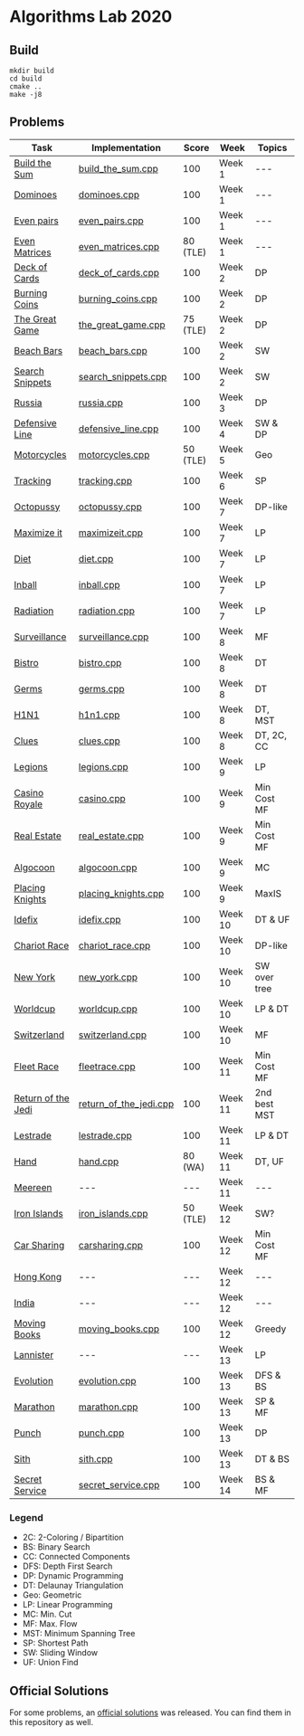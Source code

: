 # Algorithms Lab 2020

## Build

```shell script
mkdir build
cd build
cmake ..
make -j8
```

## Problems

| Task                                                  | Implementation                                        | Score     | Week      | Topics        | 
| ----------------------------------------------------- | ----------------------------------------------------- | --------- | --------- | ------------- |
| [Build the Sum](tasks/build_the_sum.pdf)              | [build_the_sum.cpp](src/build_the_sum.cpp)            | 100       | Week 1    | ---           |
| [Dominoes](tasks/dominoes.pdf)                        | [dominoes.cpp](src/dominoes.cpp)                      | 100       | Week 1    | ---           |
| [Even pairs](tasks/deck_of_cards.pdf)                 | [even_pairs.cpp](src/even_pairs.cpp)                  | 100       | Week 1    | ---           |
| [Even Matrices](tasks/even_matrices.pdf)              | [even_matrices.cpp](src/even_matrices.cpp)            | 80 (TLE)  | Week 1    | ---           |
| [Deck of Cards](tasks/deck_of_cards.pdf)              | [deck_of_cards.cpp](src/deck_of_cards.cpp)            | 100       | Week 2    | DP            |
| [Burning Coins](tasks/burning_coins.pdf)              | [burning_coins.cpp](src/burning_coins.cpp)            | 100       | Week 2    | DP            |
| [The Great Game](tasks/the_great_game.pdf)            | [the_great_game.cpp](src/the_great_game.cpp)          | 75 (TLE)  | Week 2    | DP            |
| [Beach Bars](tasks/beach_bars.pdf)                    | [beach_bars.cpp](src/beach_bars.cpp)                  | 100       | Week 2    | SW            |
| [Search Snippets](tasks/search_snippets.pdf)          | [search_snippets.cpp](src/search_snippets.cpp)        | 100       | Week 2    | SW            |
| [Russia](tasks/russia.pdf)                            | [russia.cpp](src/russia_official_solution.cpp)        | 100       | Week 3    | DP            |
| [Defensive Line](tasks/defensive_line.pdf)            | [defensive_line.cpp](src/defensive_line.cpp)          | 100       | Week 4    | SW & DP       |
| [Motorcycles](tasks/motorcycles.pdf)                  | [motorcycles.cpp](src/motorcycles.cpp)                | 50 (TLE)  | Week 5    | Geo           |
| [Tracking](tasks/tracking.pdf)                        | [tracking.cpp](src/tracking.cpp)                      | 100       | Week 6    | SP            |
| [Octopussy](tasks/octopussy.pdf)                      | [octopussy.cpp](src/octopussy.cpp)                    | 100       | Week 7    | DP-like       |
| [Maximize it](tasks/maximizeit.pdf)                   | [maximizeit.cpp](src/maximizeit.cpp)                  | 100       | Week 7    | LP            | 
| [Diet](tasks/diet.pdf)                                | [diet.cpp](src/diet.cpp)                              | 100       | Week 7    | LP            | 
| [Inball](tasks/inball.pdf)                            | [inball.cpp](src/inball.cpp)                          | 100       | Week 7    | LP            | 
| [Radiation](tasks/radiation.pdf)                      | [radiation.cpp](src/radiation.cpp)                    | 100       | Week 7    | LP            | 
| [Surveillance](tasks/surveillance.pdf)                | [surveillance.cpp](src/surveillance.cpp)              | 100       | Week 8    | MF            |
| [Bistro](tasks/bistro.pdf)                            | [bistro.cpp](src/bistro.cpp)                          | 100       | Week 8    | DT            | 
| [Germs](tasks/germs.pdf)                              | [germs.cpp](src/germs.cpp)                            | 100       | Week 8    | DT            | 
| [H1N1](tasks/h1n1.pdf)                                | [h1n1.cpp](src/h1n1.cpp)                              | 100       | Week 8    | DT, MST       | 
| [Clues](tasks/clues.pdf)                              | [clues.cpp](src/clues.cpp)                            | 100       | Week 8    | DT, 2C, CC    | 
| [Legions](tasks/legions.pdf)                          | [legions.cpp](src/legions.cpp)                        | 100       | Week 9    | LP            |
| [Casino Royale](tasks/casino.pdf)                     | [casino.cpp](src/casino.cpp)                          | 100       | Week 9    | Min Cost MF   |
| [Real Estate](tasks/real_estate.pdf)                  | [real_estate.cpp](src/real_estate.cpp)                | 100       | Week 9    | Min Cost MF   |
| [Algocoon](tasks/algocoon.pdf)                        | [algocoon.cpp](src/algocoon.cpp)                      | 100       | Week 9    | MC            |
| [Placing Knights](tasks/placing_knights.pdf)          | [placing_knights.cpp](src/placing_knights.cpp)        | 100       | Week 9    | MaxIS         |
| [Idefix](tasks/idefix.pdf)                            | [idefix.cpp](src/idefix.cpp)                          | 100       | Week 10   | DT & UF       |
| [Chariot Race](tasks/chariot_race.pdf)                | [chariot_race.cpp](src/chariot_race.cpp)              | 100       | Week 10   | DP-like       |
| [New York](tasks/new_york.pdf)                        | [new_york.cpp](src/new_york.cpp)                      | 100       | Week 10   | SW over tree  |
| [Worldcup](tasks/worldcup.pdf)                        | [worldcup.cpp](src/worldcup.cpp)                      | 100       | Week 10   | LP & DT       |
| [Switzerland](tasks/switzerland.pdf)                  | [switzerland.cpp](src/switzerland.cpp)                | 100       | Week 10   | MF            |
| [Fleet Race](tasks/fleetrace.pdf)                     | [fleetrace.cpp](src/fleetrace.cpp)                    | 100       | Week 11   | Min Cost MF   |
| [Return of the Jedi](tasks/return_of_the_jedi.pdf)    | [return_of_the_jedi.cpp](src/return_of_the_jedi.cpp)  | 100       | Week 11   | 2nd best MST  |
| [Lestrade](tasks/lestrade.pdf)                        | [lestrade.cpp](src/lestrade.cpp)                      | 100       | Week 11   | LP & DT       |
| [Hand](tasks/hand.pdf)                                | [hand.cpp](src/hand.cpp)                              | 80 (WA)   | Week 11   | DT, UF        |
| [Meereen](tasks/meereen.pdf)                          | ---                                                   | ---       | Week 11   | ---           |
| [Iron Islands](tasks/iron_islands.pdf)                | [iron_islands.cpp](src/iron_islands.cpp)              | 50 (TLE)  | Week 12   | SW?           |
| [Car Sharing](tasks/carsharing.pdf)                   | [carsharing.cpp](src/carsharing.cpp)                  | 100       | Week 12   | Min Cost MF   |
| [Hong Kong](tasks/hongkong.pdf)                       | ---                                                   | ---       | Week 12   | ---           |
| [India](tasks/india.pdf)                              | ---                                                   | ---       | Week 12   | ---           |
| [Moving Books](tasks/moving_books.pdf)                | [moving_books.cpp](src/moving_books.cpp)              | 100       | Week 12   | Greedy        |
| [Lannister](tasks/lannister.pdf)                      | ---                                                   | ---       | Week 13   | LP            |
| [Evolution](tasks/evolution.pdf)                      | [evolution.cpp](src/evolution.cpp)                    | 100       | Week 13   | DFS & BS      |
| [Marathon](tasks/marathon.pdf)                        | [marathon.cpp](src/marathon.cpp)                      | 100       | Week 13   | SP & MF       |
| [Punch](tasks/punch.pdf)                              | [punch.cpp](src/punch.cpp)                            | 100       | Week 13   | DP            |
| [Sith](tasks/sith.pdf)                                | [sith.cpp](src/sith.cpp)                              | 100       | Week 13   | DT & BS       |
| [Secret Service](tasks/secret_service.pdf)            | [secret_service.cpp](src/secret_service.cpp)          | 100       | Week 14   | BS & MF       |


### Legend
- 2C: 2-Coloring / Bipartition
- BS: Binary Search
- CC: Connected Components
- DFS: Depth First Search
- DP: Dynamic Programming
- DT: Delaunay Triangulation
- Geo: Geometric
- LP: Linear Programming
- MC: Min. Cut
- MF: Max. Flow
- MST: Minimum Spanning Tree
- SP: Shortest Path
- SW: Sliding Window
- UF: Union Find

## Official Solutions

For some problems, an [official solutions](official_solutions) was released. You can find them in this repository as well.

